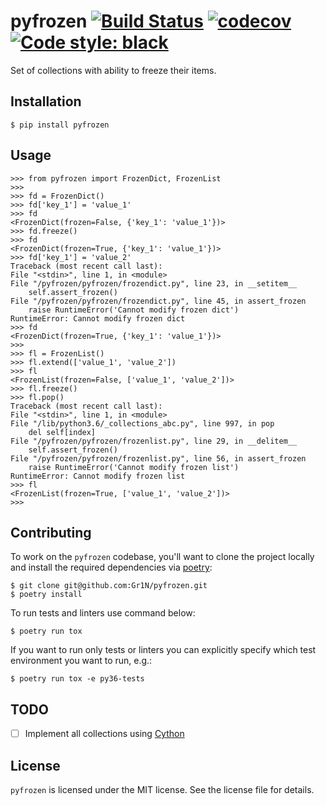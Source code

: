 # pyfrozen [![Build Status](https://travis-ci.org/Gr1N/pyfrozen.svg?branch=master)](https://travis-ci.org/Gr1N/pyfrozen) [![codecov](https://codecov.io/gh/Gr1N/pyfrozen/branch/master/graph/badge.svg)](https://codecov.io/gh/Gr1N/pyfrozen) [![Code style: black](https://img.shields.io/badge/code%20style-black-000000.svg)](https://github.com/ambv/black)

Set of collections with ability to freeze their items.

## Installation

    $ pip install pyfrozen

## Usage

    >>> from pyfrozen import FrozenDict, FrozenList
    >>>
    >>> fd = FrozenDict()
    >>> fd['key_1'] = 'value_1'
    >>> fd
    <FrozenDict(frozen=False, {'key_1': 'value_1'})>
    >>> fd.freeze()
    >>> fd
    <FrozenDict(frozen=True, {'key_1': 'value_1'})>
    >>> fd['key_1'] = 'value_2'
    Traceback (most recent call last):
    File "<stdin>", line 1, in <module>
    File "/pyfrozen/pyfrozen/frozendict.py", line 23, in __setitem__
        self.assert_frozen()
    File "/pyfrozen/pyfrozen/frozendict.py", line 45, in assert_frozen
        raise RuntimeError('Cannot modify frozen dict')
    RuntimeError: Cannot modify frozen dict
    >>> fd
    <FrozenDict(frozen=True, {'key_1': 'value_1'})>
    >>>
    >>> fl = FrozenList()
    >>> fl.extend(['value_1', 'value_2'])
    >>> fl
    <FrozenList(frozen=False, ['value_1', 'value_2'])>
    >>> fl.freeze()
    >>> fl.pop()
    Traceback (most recent call last):
    File "<stdin>", line 1, in <module>
    File "/lib/python3.6/_collections_abc.py", line 997, in pop
        del self[index]
    File "/pyfrozen/pyfrozen/frozenlist.py", line 29, in __delitem__
        self.assert_frozen()
    File "/pyfrozen/pyfrozen/frozenlist.py", line 56, in assert_frozen
        raise RuntimeError('Cannot modify frozen list')
    RuntimeError: Cannot modify frozen list
    >>> fl
    <FrozenList(frozen=True, ['value_1', 'value_2'])>
    >>>

## Contributing

To work on the `pyfrozen` codebase, you'll want to clone the project locally and install the required dependencies via [poetry](https://poetry.eustace.io):

    $ git clone git@github.com:Gr1N/pyfrozen.git
    $ poetry install

To run tests and linters use command below:

    $ poetry run tox

If you want to run only tests or linters you can explicitly specify which test environment you want to run, e.g.:

    $ poetry run tox -e py36-tests

## TODO

- [ ] Implement all collections using [Cython](http://cython.org)

## License

`pyfrozen` is licensed under the MIT license. See the license file for details.
